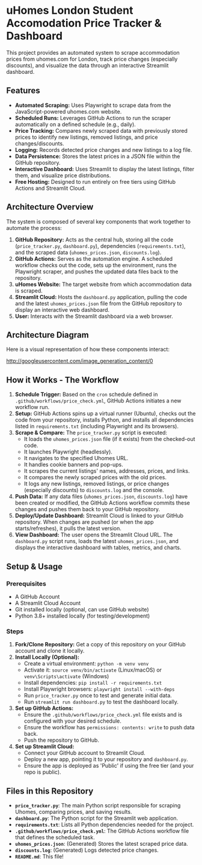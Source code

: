 # uHomes London Student Accomodation Price Tracker & Dashboard

This project provides an automated system to scrape accommodation prices from uhomes.com for London, track price changes (especially discounts), and visualize the data through an interactive Streamlit dashboard.

## Features

* **Automated Scraping:** Uses Playwright to scrape data from the JavaScript-powered uhomes.com website.
* **Scheduled Runs:** Leverages GitHub Actions to run the scraper automatically on a defined schedule (e.g., daily).
* **Price Tracking:** Compares newly scraped data with previously stored prices to identify new listings, removed listings, and price changes/discounts.
* **Logging:** Records detected price changes and new listings to a log file.
* **Data Persistence:** Stores the latest prices in a JSON file within the GitHub repository.
* **Interactive Dashboard:** Uses Streamlit to display the latest listings, filter them, and visualize price distributions.
* **Free Hosting:** Designed to run entirely on free tiers using GitHub Actions and Streamlit Cloud.

## Architecture Overview

The system is composed of several key components that work together to automate the process:

1.  **GitHub Repository:** Acts as the central hub, storing all the code (`price_tracker.py`, `dashboard.py`), dependencies (`requirements.txt`), and the scraped data (`uhomes_prices.json`, `discounts.log`).
2.  **GitHub Actions:** Serves as the automation engine. A scheduled workflow checks out the code, sets up the environment, runs the Playwright scraper, and pushes the updated data files back to the repository.
3.  **uHomes Website:** The target website from which accommodation data is scraped.
4.  **Streamlit Cloud:** Hosts the `dashboard.py` application, pulling the code and the latest `uhomes_prices.json` file from the GitHub repository to display an interactive web dashboard.
5.  **User:** Interacts with the Streamlit dashboard via a web browser.

## Architecture Diagram

Here is a visual representation of how these components interact:

http://googleusercontent.com/image_generation_content/0

## How it Works - The Workflow

1.  **Schedule Trigger:** Based on the `cron` schedule defined in `.github/workflows/price_check.yml`, GitHub Actions initiates a new workflow run.
2.  **Setup:** GitHub Actions spins up a virtual runner (Ubuntu), checks out the code from your repository, installs Python, and installs all dependencies listed in `requirements.txt` (including Playwright and its browsers).
3.  **Scrape & Compare:** The `price_tracker.py` script is executed:
    * It loads the `uhomes_prices.json` file (if it exists) from the checked-out code.
    * It launches Playwright (headlessly).
    * It navigates to the specified Uhomes URL.
    * It handles cookie banners and pop-ups.
    * It scrapes the current listings' names, addresses, prices, and links.
    * It compares the newly scraped prices with the old prices.
    * It logs any new listings, removed listings, or price changes (especially discounts) to `discounts.log` and the console.
4.  **Push Data:** If any data files (`uhomes_prices.json`, `discounts.log`) have been created or modified, the GitHub Actions workflow commits these changes and pushes them back to your GitHub repository.
5.  **Deploy/Update Dashboard:** Streamlit Cloud is linked to your GitHub repository. When changes are pushed (or when the app starts/refreshes), it pulls the latest version.
6.  **View Dashboard:** The user opens the Streamlit Cloud URL. The `dashboard.py` script runs, loads the latest `uhomes_prices.json`, and displays the interactive dashboard with tables, metrics, and charts.

## Setup & Usage

### Prerequisites

* A GitHub Account
* A Streamlit Cloud Account
* Git installed locally (optional, can use GitHub website)
* Python 3.8+ installed locally (for testing/development)

### Steps

1.  **Fork/Clone Repository:** Get a copy of this repository on your GitHub account and clone it locally.
2.  **Install Locally (Optional):**
    * Create a virtual environment: `python -m venv venv`
    * Activate it: `source venv/bin/activate` (Linux/macOS) or `venv\Scripts\activate` (Windows)
    * Install dependencies: `pip install -r requirements.txt`
    * Install Playwright browsers: `playwright install --with-deps`
    * Run `price_tracker.py` once to test and generate initial data.
    * Run `streamlit run dashboard.py` to test the dashboard locally.
3.  **Set up GitHub Actions:**
    * Ensure the `.github/workflows/price_check.yml` file exists and is configured with your desired schedule.
    * Ensure the workflow has `permissions: contents: write` to push data back.
    * Push the repository to GitHub.
4.  **Set up Streamlit Cloud:**
    * Connect your GitHub account to Streamlit Cloud.
    * Deploy a new app, pointing it to your repository and `dashboard.py`.
    * Ensure the app is deployed as 'Public' if using the free tier (and your repo is public).

## Files in this Repository

* **`price_tracker.py`**: The main Python script responsible for scraping Uhomes, comparing prices, and saving results.
* **`dashboard.py`**: The Python script for the Streamlit web application.
* **`requirements.txt`**: Lists all Python dependencies needed for the project.
* **`.github/workflows/price_check.yml`**: The GitHub Actions workflow file that defines the scheduled task.
* **`uhomes_prices.json`**: (Generated) Stores the latest scraped price data.
* **`discounts.log`**: (Generated) Logs detected price changes.
* **`README.md`**: This file!
